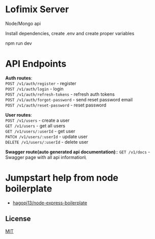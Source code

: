 # Lofimix Server

Node/Mongo api

Install dependencies, create .env and create proper variables

npm run dev

# API Endpoints

**Auth routes**:\
`POST /v1/auth/register` - register\
`POST /v1/auth/login` - login\
`POST /v1/auth/refresh-tokens` - refresh auth tokens\
`POST /v1/auth/forgot-password` - send reset password email\
`POST /v1/auth/reset-password` - reset password

**User routes**:\
`POST /v1/users` - create a user\
`GET /v1/users` - get all users\
`GET /v1/users/:userId` - get user\
`PATCH /v1/users/:userId` - update user\
`DELETE /v1/users/:userId` - delete user

**Swagger route(auto generated api documentation)**:\:
`GET /v1/docs` - Swagger page with all api information\

# Jumpstart help from node boilerplate

- [hagopj13/node-express-boilerplate](https://github.com/hagopj13/node-express-boilerplate)

## License

[MIT](LICENSE)
